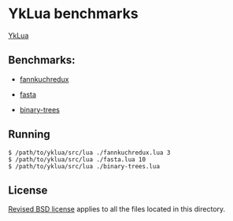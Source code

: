 # YkLua benchmarks

[YkLua](https://github.com/ykjit/yklua)

## Benchmarks:

- [fannkuchredux](https://benchmarksgame-team.pages.debian.net/benchmarksgame/program/fannkuchredux-lua-1.html)

- [fasta](https://benchmarksgame-team.pages.debian.net/benchmarksgame/program/fasta-lua-2.html)

- [binary-trees](https://benchmarksgame-team.pages.debian.net/benchmarksgame/program/binarytrees-lua-2.html)

## Running 

```shell
$ /path/to/yklua/src/lua ./fannkuchredux.lua 3
$ /path/to/yklua/src/lua ./fasta.lua 10
$ /path/to/yklua/src/lua ./binary-trees.lua 
```

## License

[Revised BSD license](./LICENSE) applies to all the files located in this directory.
